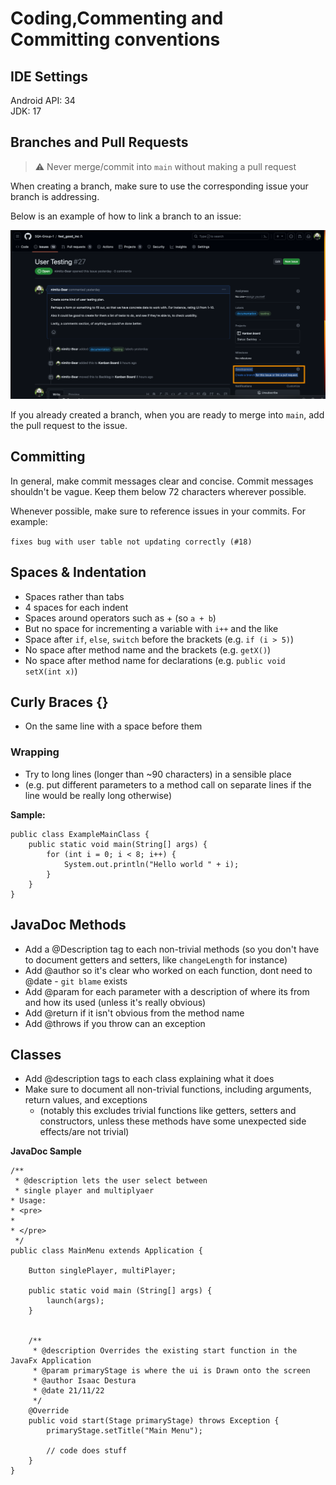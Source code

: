 # Coding,Commenting and Committing conventions


## IDE Settings
Android API: 34<br>
JDK: 17

<!-- ### How to set JDK -->

<!-- Download JDK 17 if needed (from <https://jdk.java.net/archive/>). Download version 17.0.2.

1. Select File -> Settings (Windows) or Android Studio -> Preferences (Mac)
2. In the sidebar select Build, Execution, Deployment -> Build Tools -> Gradle
3. Under Gradle Projects, ensure w3w is selected
4. Change the Gradle JDK to 17. -->

## Branches and Pull Requests

> :warning: Never merge/commit into `main` without making a pull request

When creating a branch, make sure to use the corresponding issue your branch is addressing.

Below is an example of how to link a branch to an issue:

![Alt text](<assets/pull_request.png>)

If you already created a branch, when you are ready to merge into `main`, add the pull request to the issue.

## Committing
In general, make commit messages clear and concise. Commit messages shouldn't be vague. Keep them below 72 characters wherever possible.

Whenever possible, make sure to reference issues in your commits. For example:

```fixes bug with user table not updating correctly (#18)```

## Spaces & Indentation
* Spaces rather than tabs
* 4 spaces for each indent
* Spaces around operators such as + (so `a + b`)
* But no space for incrementing a variable with `i++` and the like
* Space after `if`, `else`, `switch` before the brackets (e.g. `if (i > 5)`)
* No space after method name and the brackets (e.g. `getX()`)
* No space after method name for declarations (e.g. `public void setX(int x)`)

## Curly Braces {}
* On the same line with a space before them

### Wrapping
* Try to long lines (longer than ~90 characters) in a sensible place
* (e.g. put different parameters to a method call on separate lines if the line would be really long otherwise)

**Sample:**
```
public class ExampleMainClass {
    public static void main(String[] args) {
        for (int i = 0; i < 8; i++) {
            System.out.println("Hello world " + i);
        }
    }
}
```


## JavaDoc Methods
* Add a @Description tag to each non-trivial methods (so you don't have to document getters and setters, like `changeLength` for instance)
* Add @author so it's clear who worked on each function, dont need to @date - `git blame` exists
* Add @param for each parameter with a description of where its from and how its used (unless it's really obvious)
* Add @return if it isn't obvious from the method name
* Add @throws if you throw can an exception

## Classes
* Add @description tags to each class explaining what it does
* Make sure to document all non-trivial functions, including arguments, return values, and exceptions
    * (notably this excludes trivial functions like getters, setters and constructors, unless these methods have some unexpected side effects/are not trivial)



**JavaDoc Sample**
```
/**
 * @description lets the user select between
 * single player and multiplyaer
* Usage:
* <pre> 
*   
* </pre>
 */
public class MainMenu extends Application {

    Button singlePlayer, multiPlayer;
    
    public static void main (String[] args) {
        launch(args);
    }


    /**
     * @description Overrides the existing start function in the JavaFx Application
     * @param primaryStage is where the ui is Drawn onto the screen
     * @author Isaac Destura
     * @date 21/11/22
     */
    @Override
    public void start(Stage primaryStage) throws Exception {
        primaryStage.setTitle("Main Menu");

        // code does stuff
    }
}
```
